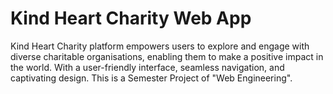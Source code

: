 # Kind Heart Charity Web App
Kind Heart Charity platform empowers users to explore and engage with diverse charitable organisations, enabling them to make a positive impact in the world. With a user-friendly interface, seamless navigation, and captivating design. This is a Semester Project of "Web Engineering".
